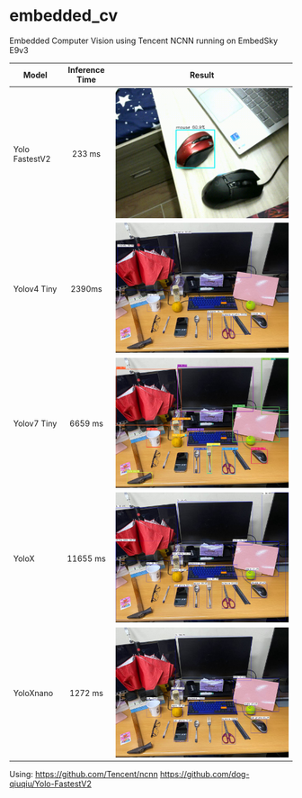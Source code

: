 # embedded_cv
Embedded Computer Vision using Tencent NCNN running on EmbedSky E9v3 

|   Model   |   Inference Time |   Result |
|---    |:-:    |:-:    |
|   Yolo FastestV2   |   233 ms  |   ![image](images/fastest.gif) |  
|   Yolov4 Tiny   |   2390ms   |   ![image](images/result-detection-yolov4tiny.png) |  
|   Yolov7 Tiny   |   6659 ms  |   ![image](images/result-detection-yolov7-tiny.png) |  
|   YoloX   |   11655 ms  |   ![image](images/result-detection-yolox.png) |
|   YoloXnano   |   1272 ms  |   ![image](images/result-detection-yoloXnano.png) |  


Using:
 https://github.com/Tencent/ncnn
 https://github.com/dog-qiuqiu/Yolo-FastestV2
